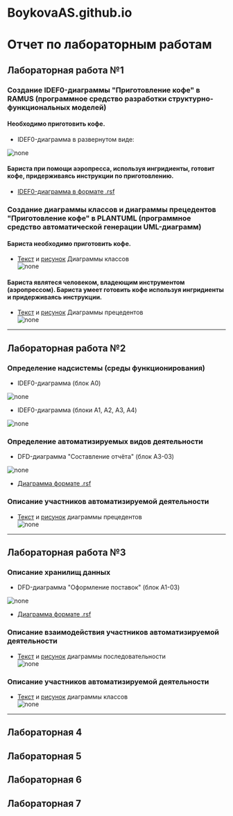 # BoykovaAS.github.io

# Отчет по лабораторным работам
## Лабораторная работа №1

### Создание IDEF0-диаграммы "Приготовление кофе" в RAMUS (программное средство разработки структурно-функциональных моделей)

#### Необходимо приготовить кофе. 

* IDEF0-диаграмма в развернутом виде:

![none](https://github.com/BoykovaAS/BoykovaAS.github.io/blob/master/model_1.png)

#### Бариста при помощи аэропресса, используя ингридиенты, готовит кофе, придерживаясь инструкции по приготовлению.

* [IDEF0-диаграмма в формате .rsf]()

### Создание диаграммы классов и диаграммы прецедентов "Приготовление кофе" в PLANTUML (программное средство автоматической генерации UML-диаграмм)

#### Бариста необходимо приготовить кофе. 

* [Текст](https://github.com/BoykovaAS/BoykovaAS.github.io/blob/master/TablCode_LR1.txt) и [рисунок](https://github.com/BoykovaAS/BoykovaAS.github.io/blob/master/TablPic_LR1.png) Диаграммы классов<br>
![none](https://github.com/BoykovaAS/BoykovaAS.github.io/blob/master/TablPic_LR1.png)

#### Бариста являтеся человеком, владеющим инструментом (аэропрессом). Бариста умеет готовить кофе используя ингридиенты и придерживаясь инструкции.

* [Текст](https://github.com/BoykovaAS/BoykovaAS.github.io/blob/master/DiagCode_LR1.txt) и [рисунок](https://github.com/BoykovaAS/BoykovaAS.github.io/blob/master/DiagPic_LR1.png) Диаграммы прецедентов<br>
![none](https://github.com/BoykovaAS/BoykovaAS.github.io/blob/master/DiagPic_LR1.png)
***
## Лабораторная работа №2

### Определение надсистемы (среды функционирования)

* IDEF0-диаграмма (блок A0)

![none](https://github.com/BoykovaAS/BoykovaAS.github.io/blob/master/model_1.png)

* IDEF0-диаграмма (блоки A1, A2, A3, A4)

![none](https://github.com/BoykovaAS/BoykovaAS.github.io/blob/master/model_2.png)

### Определение автоматизируемых видов деятельности

* DFD-диаграмма "Составление отчёта" (блок A3-03)

![none](https://github.com/BoykovaAS/BoykovaAS.github.io/blob/master/model_3.png)

* [Диаграмма формате .rsf](https://github.com/BoykovaAS/BoykovaAS.github.io/blob/master/%D0%9F%D1%80%D0%B8%D0%B3%D0%BE%D1%82%D0%BE%D0%B2%D0%BB%D0%B5%D0%BD%D0%B8%D0%B5%20%D0%BA%D0%BE%D1%84%D0%B5.rsf)

### Описание участников автоматизируемой деятельности

* [Текст](https://github.com/BoykovaAS/BoykovaAS.github.io/blob/master/DiagCode_LR2.txt) и [рисунок](https://github.com/BoykovaAS/BoykovaAS.github.io/blob/master/DiagPic_LR2.png)
диаграммы прецедентов<br>
![none](https://github.com/BoykovaAS/BoykovaAS.github.io/blob/master/DiagPic_LR2.png)
***

## Лабораторная работа №3

### Описание хранилищ данных

* DFD-диаграмма "Оформление поставок" (блок A1-03)

![none](https://github.com/semionovaa/github.io/blob/master/3_laba_diagrama.png)

* [Диаграмма формате .rsf](https://github.com/semionovaa/github.io/blob/master/LABA-3_Semionova.rsf)

### Описание взаимодействия участников автоматизируемой деятельности

* [Текст](https://github.com/semionovaa/github.io/blob/master/3laba.txt) и [рисунок](http://www.plantuml.com/plantuml/png/ZL8xJiD05EnzYgTKK7012fIhB5uNaN1maeKw2KeL90IAHCVd1aba2oiXpXLcRyJiCp6MAuhrhZtpPkOzRt_YpDZTfJUHYTtjM7huy0_OeSAMAqVfvoYmzuyzCHF98ckSkJQJXCGLrZZWu9Se19NWY-yxBkv-eVHHb55y40yoCtIiUFTJubkKs6EjZBJ3U3rfA6gRK9-e_DnF6IsdPucTuh5jvtd6IZe2Bihauaf6SYcKs51aAiXFkVqY6WKuavgM1XepQlC5Tme93dpu6QgGGB_F_KnF9OeerVgwtBPTsjE8R81ZxMPmRrmIph7zimo6b6HTSFDFWcCtHIFtlqYDGHOCtWWUwzatFT53rGla-eENn3YN825doYx98rHXunVrNS0tAdKgpt_bNP1_OV6HZBtoLQBJVzBkl9yCBI_S3m00)
диаграммы последовательности<br>
![none](http://www.plantuml.com/plantuml/png/ZL8xJiD05EnzYgTKK7012fIhB5uNaN1maeKw2KeL90IAHCVd1aba2oiXpXLcRyJiCp6MAuhrhZtpPkOzRt_YpDZTfJUHYTtjM7huy0_OeSAMAqVfvoYmzuyzCHF98ckSkJQJXCGLrZZWu9Se19NWY-yxBkv-eVHHb55y40yoCtIiUFTJubkKs6EjZBJ3U3rfA6gRK9-e_DnF6IsdPucTuh5jvtd6IZe2Bihauaf6SYcKs51aAiXFkVqY6WKuavgM1XepQlC5Tme93dpu6QgGGB_F_KnF9OeerVgwtBPTsjE8R81ZxMPmRrmIph7zimo6b6HTSFDFWcCtHIFtlqYDGHOCtWWUwzatFT53rGla-eENn3YN825doYx98rHXunVrNS0tAdKgpt_bNP1_OV6HZBtoLQBJVzBkl9yCBI_S3m00)

### Описание участников автоматизируемой деятельности

* [Текст](https://github.com/semionovaa/github.io/blob/master/3_laba.txt) и [рисунок](http://www.plantuml.com/plantuml/png/bP51IWCn58RtESLZbaBlqAiKwqAeBfowai9qTAVBWYAqKl40eHWxp9Zq2j-xaHDmIWW5SHDUtllVH_u_ut8-kPdVNitC-MnIbi8pbXRBNkwCoEMqFrZ7EpiidWONMniEDBeyjXOo0BO4hRNIUpxZZ3O1VV329XOh0XrVU88kU_cJMGpxhtIHYDVwrEQQm3TEAz4QHzUN3mGyzeWeM67nU7t42K7O3wPmHG9zf-4GY-slcq2RKDwqmhAZeSCM_yp394cUZKOdSiaLgVDizeUbN9q_tOmlhgVz7_y0)
диаграммы классов<br>
![none](http://www.plantuml.com/plantuml/png/bP51IWCn58RtESLZbaBlqAiKwqAeBfowai9qTAVBWYAqKl40eHWxp9Zq2j-xaHDmIWW5SHDUtllVH_u_ut8-kPdVNitC-MnIbi8pbXRBNkwCoEMqFrZ7EpiidWONMniEDBeyjXOo0BO4hRNIUpxZZ3O1VV329XOh0XrVU88kU_cJMGpxhtIHYDVwrEQQm3TEAz4QHzUN3mGyzeWeM67nU7t42K7O3wPmHG9zf-4GY-slcq2RKDwqmhAZeSCM_yp394cUZKOdSiaLgVDizeUbN9q_tOmlhgVz7_y0)
***

## Лабораторная 4

## Лабораторная 5

## Лабораторная 6

## Лабораторная 7
